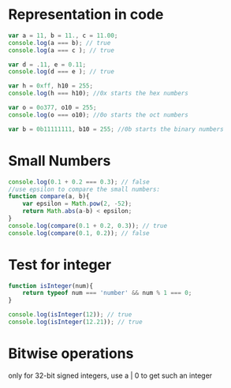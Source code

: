 # Representation in code
```javascript
var a = 11, b = 11., c = 11.00;
console.log(a === b); // true
console.log(a === c ); // true

var d = .11, e = 0.11;
console.log(d === e ); // true

var h = 0xff, h10 = 255;
console.log(h === h10); //0x starts the hex numbers

var o = 0o377, o10 = 255;
console.log(o === o10); //0o starts the oct numbers

var b = 0b11111111, b10 = 255; //0b starts the binary numbers
```

# Small Numbers
```javascript
console.log(0.1 + 0.2 === 0.3); // false
//use epsilon to compare the small numbers:
function compare(a, b){
    var epsilon = Math.pow(2, -52);
    return Math.abs(a-b) < epsilon;
}
console.log(compare(0.1 + 0.2, 0.3)); // true
console.log(compare(0.1, 0.2)); // false
```

# Test for integer
```javascript
function isInteger(num){
    return typeof num === 'number' && num % 1 === 0;
}

console.log(isInteger(12)); // true
console.log(isInteger(12.21)); // true
```

# Bitwise operations
only for 32-bit signed integers, use a | 0 to get such an integer
